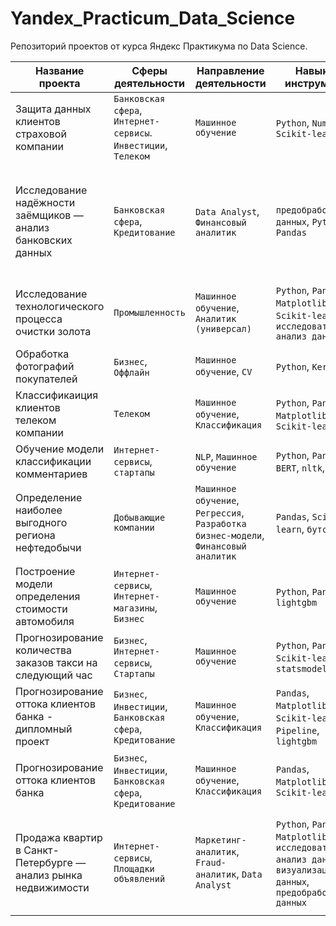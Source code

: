 # Yandex_Practicum_Data_Science
 Репозиторий проектов от курса Яндекс Практикума по Data Science.

|Название проекта|Сферы деятельности|Направление деятельности|Навыки и инструменты|Задачи проекта|Ключевые слова проекта|
|----------------|------------------|------------------------|--------------------|--------------|----------------------|
|Защита данных клиентов страховой компании|`Банковская сфера`, `Интернет-сервисы`. `Инвестиции`, `Телеком`|`Машинное обучение`|`Python`, `NumPy`, `Scikit-learn`|Разработка модели анонимизации персональных данных|линейная алгебра, регрессия|
|Исследование надёжности заёмщиков — анализ банковских данных|`Банковская сфера`, `Кредитование`|`Data Analyst`, `Финансовый аналитик`|`предобработка данных`, `Python`, `Pandas`|На основе статистики о платёжеспособности клиентов исследовать влияет ли семейное положение и количество детей клиента на факт возврата кредита в срок|data analyst, аналитик данных, аналитик, финансовый аналитик, analyst|
|Исследование технологического процесса очистки золота|`Промышленность`|`Машинное обучение`, `Аналитик (универсал)`|`Python`, `Pandas`, `Matplotlib`, `NumPy`, `Scikit-learn`, `исследовательский анализ данных`|Спрогнозировать концентрацию золота при проведении процесса очистки золота|анализ данных, регрессия, кастомные метрики|
|Обработка фотографий покупателей|`Бизнес`, `Оффлайн`|`Машинное обучение`, `CV`|`Python`, `Keras`|Определение возраста по фотографии|обработка изображени, нейронные сети|
|Классификаиция клиентов телеком компании|`Телеком`|`Машинное обучение`, `Классификация`|`Python`, `Pandas`, `Matplotlib`, `Scikit-learn`|На основе данных предложить клиенту тариф.|классификация, подбор гиперпараметров, выбор модели МО|
|Обучение модели классификации комментариев|`Интернет-сервисы`, `стартапы`|`NLP`, `Машинное обучение`|`Python`, `Pandas`, `BERT`, `nltk`, `tf-idf`|Определение токсичности комментариев.|обработка естественного языка, NLP|
|Определение наиболее выгодного региона нефтедобычи|`Добывающие компании`|`Машинное обучение`, `Регрессия`, `Разработка бизнес-модели`, `Финансовый аналитик`|`Pandas`, `Scikit-learn`, `бутстреп`|На основе данных геологи разведки выбрать район добычи нефти|регрессия, разработка бизнес-модели, бутстреп|
|Построение модели определения стоимости автомобиля|`Интернет-сервисы`, `Интернет-магазины`, `Бизнес`|`Машинное обучение`|`Python`, `Pandas`, `lightgbm`|Разработка системы рекомендации стоимости автомобиля на основе его описания|градиентный бустинг, регрессия|
|Прогнозирование количества заказов такси на следующий час|`Бизнес`, `Интернет-сервисы`, `Стартапы`|`Машинное обучение`|`Python`, `Pandas`, `Scikit-learn`, `statsmodels`|Разработка системы предсказания объема заказа.|временные ряды, регрессия, предсказания|
|Прогнозирование оттока клиентов банка - дипломный проект|`Бизнес`, `Инвестиции`, `Банковская сфера`, `Кредитование`|`Машинное обучение`, `Классификация`|`Pandas`, `Matplotlib`, `Scikit-learn`, `Pipeline`, `lightgbm`|Построение модели, способной предсказать уход клиента|классификация, подбор гиперпараметров, выбор модели МО|
|Прогнозирование оттока клиентов банка|`Бизнес`, `Инвестиции`, `Банковская сфера`, `Кредитование`|`Машинное обучение`, `Классификация`|`Pandas`, `Matplotlib`, `Scikit-learn`|На основе данных из банка определить клиента, который может уйти|классификация, подбор гиперпараметров, выбор модели МО|
|Продажа квартир в Санкт-Петербурге — анализ рынка недвижимости|`Интернет-сервисы`, `Площадки объявлений`|`Маркетинг-аналитик`, `Fraud-аналитик`, `Data Analyst`|`Python`, `Pandas`, `Matplotlib`, `исследовательский анализ данных`, `визуализация данных`, `предобработка данных`|Используя данные сервиса Яндекс.Недвижимость, определить рыночную стоимость объектов недвижимости и типичные параметры квартир|обработка данных, histogram, boxplot, scattermatrix, категоризация, scatterplot,  фрод-мониторинг|
